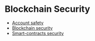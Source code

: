 # Blockchain Security

* [Account safety](./account-safety.md)
* [Blockchain security](./blockchain-security.md)
* [Smart-contracts security](./smart-contracts-security.md)

